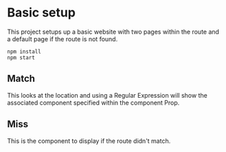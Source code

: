 # Basic setup
This project setups up a basic website with two pages within the route and a
default page if the route is not found.

```
npm install
npm start
```

## Match
This looks at the location and using a Regular Expression will show the
associated component specified within the component Prop.

## Miss
This is the component to display if the route didn't match.
